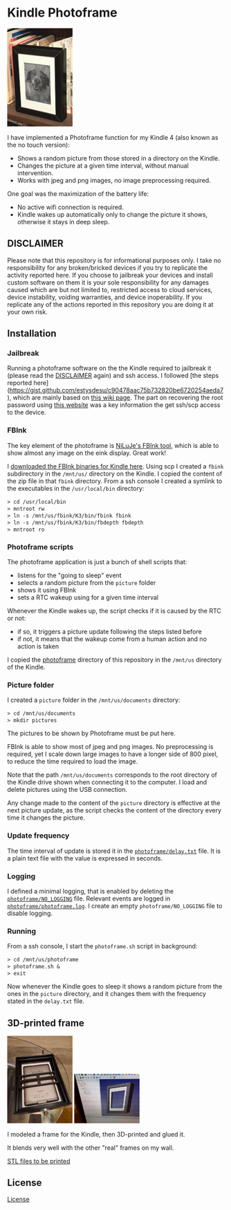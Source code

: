 # Kindle Photoframe

<img src="photoframe.jpg" alt="Photoframe" width="30%" height="auto">

I have implemented a Photoframe function for my Kindle 4 (also known as the no touch version):
* Shows a random picture from those stored in a directory on the Kindle.
* Changes the picture at a given time interval, without manual intervention.
* Works with jpeg and png images, no image preprocessing required.

One goal was the maximization of the battery life:
* No active wifi connection is required. 
* Kindle wakes up automatically only to change the picture it shows, otherwise it stays in deep sleep.

## DISCLAIMER

Please note that this repository is for informational purposes only.
I take no responsibility for any broken/bricked devices if you try to replicate the activity reported here. 
If you choose to jailbreak your devices and install custom software on them it is your sole responsibility for any damages caused which are but not limited to, restricted access to cloud services, device instability, voiding warranties, and device inoperability. 
If you replicate any of the actions reported in this repository you are doing it at your own risk.

## Installation

### Jailbreak

Running a photoframe software on the the Kindle required to jailbreak it (please read the [DISCLAIMER](#DISCLAIMER) again) and ssh access. I followed [the steps reported here] (https://gist.github.com/estysdesu/c90478aac75b732820be6720254aeda7), which are mainly based on [this wiki page](https://wiki.mobileread.com/wiki/Kindle4NTHacking). The part on recovering the root password using [this website](https://www.sven.de/kindle/) was a key information the get ssh/scp access to the device.

### FBInk

The key element of the photoframe is [NiLuJe's FBInk tool](https://github.com/NiLuJe/FBInk), which is able to show almost any image on the eink display. Great work!

I [downloaded the FBInk binaries for Kindle here](https://www.mobileread.com/forums/showthread.php?t=299620). 
Using scp I created a `fbink` subdirectory in the `/mnt/us/` directory on the Kindle.
I copied the content of the zip file in that `fbink` directory.
From a ssh console I created a symlink to the executables in the `/usr/local/bin` directory:

```
> cd /usr/local/bin
> mntroot rw
> ln -s /mnt/us/fbink/K3/bin/fbink fbink
> ln -s /mnt/us/fbink/K3/bin/fbdepth fbdepth
> mntroot ro
```

### Photoframe scripts

The photoframe application is just a bunch of shell scripts that:
* listens for the "going to sleep" event
* selects a random picture from the `picture` folder
* shows it using FBInk
* sets a RTC wakeup using for a given time interval

Whenever the Kindle wakes up, the script checks if it is caused by the RTC or not:
* if so, it triggers a picture update following the steps listed before
* if not, it means that the wakeup come from a human action and no action is taken

I copied the [photoframe](`photoframe`) directory of this repository in the `/mnt/us` directory of the Kindle.

### Picture folder

I created a `picture` folder in the `/mnt/us/documents` directory:

```
> cd /mnt/us/documents
> mkdir pictures
```

The pictures to be shown by Photoframe must be put here.

FBInk is able to show most of jpeg and png images. 
No preprocessing is required, yet I scale down large images to have a longer side of 800 pixel, to reduce the time required to load the image.

Note that the path `/mnt/us/documents` corresponds to the root directory of the Kindle drive shown when connecting it to the computer. 
I load and delete pictures using the USB connection.

Any change made to the content of the `picture` directory is effective at the next picture update, as the script checks the content of the directory every time it changes the picture.

### Update frequency

The time interval of update is stored it in the [`photoframe/delay.txt`](photoframe/delay.txt) file.
It is a plain text file with the value is expressed in seconds.

### Logging

I defined a minimal logging, that is enabled by deleting the [`photoframe/NO_LOGGING`](photoframe/NO_LOGGING) file.
Relevant events are logged in [`photoframe/photoframe.log`](photoframe/photoframe.log).
I create an empty `photoframe/NO_LOGGING` file to disable logging.

### Running

From a ssh console, I start the `photoframe.sh` script in background:

```
> cd /mnt/us/photoframe
> photoframe.sh &
> exit
```

Now whenever the Kindle goes to sleep it shows a random picture from the ones in the `picture` directory, and it changes them with the frequency stated in the `delay.txt` file.

## 3D-printed frame

<img src="kindle_frame.jpg" alt="3D-printed frame" width="30%" height="auto">
<img src="kindle_cad.jpg" alt="CAD" width="30%" height="auto">

I modeled a frame for the Kindle, then 3D-printed and glued it.

It blends very well with the other "real" frames on my wall.

[STL files to be printed](stl)

## License

[License](COPYING)